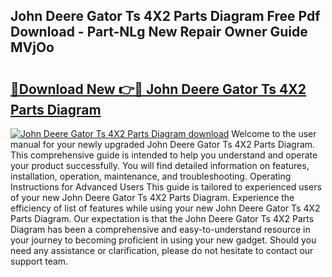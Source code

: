 ## John Deere Gator Ts 4X2 Parts Diagram Free Pdf Download - Part-NLg New Repair Owner Guide MVjOo

# <h2><a href="http://dfsdd9s.blite.top/?on=John+Deere+Gator+Ts+4X2+Parts+Diagram">🔗Download New 👉🔴 John Deere Gator Ts 4X2 Parts Diagram</a></h2>

[![John Deere Gator Ts 4X2 Parts Diagram download](https://i.imgur.com/lujVjoI.png)](http://dfsdd9s.blite.top/?on=John+Deere+Gator+Ts+4X2+Parts+Diagram)
Welcome to the user manual for your newly upgraded John Deere Gator Ts 4X2 Parts Diagram. This comprehensive guide is intended to help you understand and operate your product successfully. You will find detailed information on features, installation, operation, maintenance, and troubleshooting. Operating Instructions for Advanced Users This guide is tailored to experienced users of your new John Deere Gator Ts 4X2 Parts Diagram. Experience the efficiency of list of features while using your new John Deere Gator Ts 4X2 Parts Diagram. Our expectation is that the John Deere Gator Ts 4X2 Parts Diagram has been a comprehensive and easy-to-understand resource in your journey to becoming proficient in using your new gadget. Should you need any assistance or clarification, please do not hesitate to contact our support team.
